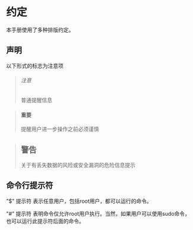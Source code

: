 # 约定

本手册使用了多种排版约定。

## 声明

以下形式的标志为注意项

> ###### 注意
> 普通提醒信息

> #### 重要
> 提醒用户进一步操作之前必须谨慎

> ## 警告
> 关于有丢失数据的风险或安全漏洞的危险信息提示


## 命令行提示符

"$" 提示符    表示任意用户，包括root用户，都可以运行的命令。

"#" 提示符    表明命令仅允许root用户执行。当然，如果用户可以使用sudo命令，也可以运行此提示符后面的命令。
